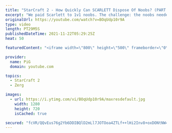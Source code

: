 ```yaml
---
title: "StarCraft 2 - How Quickly Can SCARLETT Dispose Of Noobs? (PART 3) | Holdout Challenge"
excerpt: "We paid Scarlett to 1v1 noobs. The challenge: the noobs needed to stay in the match as long as possible while Scarlett did her best to cheese the heck out of them. This Holdout Challenge was a part of  PiG Sty Festival 2021.   Holdout Challenge Part 1: https://youtu.be/hpv300poAUE Holdout Challenge Part"
originalUrl: https://youtube.com/watch?v=BOqUdp10r9A
type: video
length: PT29M5S
publishedDateTime: 2021-11-22T05:29:25Z
heat: 50

featuredContent: "<iframe width=\"800\" height=\"500\" frameborder=\"0\" src=\"https://www.youtube.com/embed/BOqUdp10r9A\" allow=\"accelerometer; autoplay; encrypted-media; gyroscope; picture-in-picture\" allowfullscreen></iframe>"

provider:
  name: PiG
  domain: youtube.com

topics:
  - StarCraft 2
  - Zerg

images:
  - url: https://i.ytimg.com/vi/BOqUdp10r9A/maxresdefault.jpg
    width: 1280
    height: 720
    isCached: true

secured: "fcVR/QQvEus76g2Yb6DDIBQlD2mLl7JOTOoa4ZTLf++lHi2Inv8+oxDONtNW45ImM4dGmkGrpjh0Cmn7GFXSeHBUbtOKPThulB/O2aPiZt0IM0WVmjmf/2Lf2Vl71CYfDQK4+2DQlJQ884t8MNOMBPPbj6/tO5fpTYV5eLmxI66UBA3lR0R6Bykj0URc2CIEaRW567hyqF56aNx20dBOncDes58KfVDQcg4+OrNB3g9R3nPqyflYnRJqr7qTaObt+KZ9qWx++UIMT3jTv2B72FZ/0C23lq8hIT00pM4PE2ulpnpzINigsJ9BfQVyuhfxfkYFRyeRuzkRd9ppJ/4AS4qJ6YfVTp9D8omzD4qLf23UxCz639z2QkIHDUgX0Dxojj3HI7f/Zd6Ol/6+rqfLQBpmOsX456wpgffSF/JUDkE=;imdMjVP9tACowu4U9AP8xw=="
---
```


